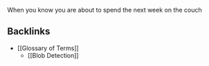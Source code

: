 When you know you are about to spend the next week on the couch
## Backlinks
* [[Glossary of Terms]]
	* [[Blob Detection]]

